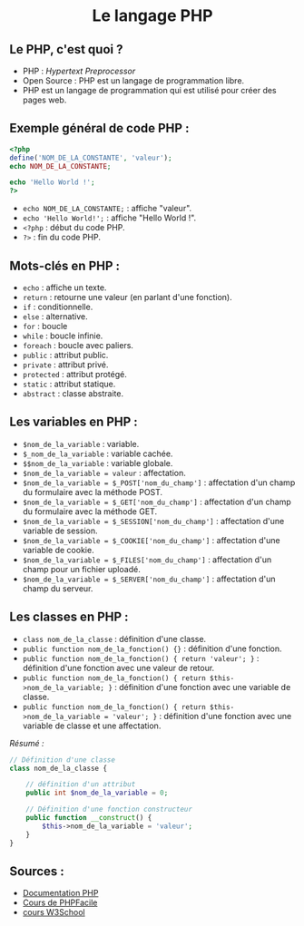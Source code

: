 # <center>Le langage PHP</center>

## Le PHP, c'est quoi ?

- PHP : *Hypertext Preprocessor*
- Open Source : PHP est un langage de programmation libre.
- PHP est un langage de programmation qui est utilisé pour créer des pages web.

## Exemple général de code PHP :

```php
<?php
define('NOM_DE_LA_CONSTANTE', 'valeur');
echo NOM_DE_LA_CONSTANTE;

echo 'Hello World !';
?>
```

- ```echo NOM_DE_LA_CONSTANTE;``` : affiche "valeur".
- ```echo 'Hello World!';``` : affiche "Hello World !".
- ```<?php``` : début du code PHP.
- ```?>``` : fin du code PHP.

## Mots-clés en PHP :

- `echo` : affiche un texte.
- `return` : retourne une valeur (en parlant d'une fonction).
- `if` : conditionnelle.
- `else` : alternative.
- `for` : boucle
- `while` : boucle infinie.
- `foreach` : boucle avec paliers.
- `public` : attribut public.
- `private` : attribut privé.
- `protected` : attribut protégé.
- `static` : attribut statique.
- `abstract` : classe abstraite.

## Les variables en PHP :

- `$nom_de_la_variable` : variable.
- `$_nom_de_la_variable` : variable cachée.
- `$$nom_de_la_variable` : variable globale.
- `$nom_de_la_variable = valeur` : affectation.
- `$nom_de_la_variable = $_POST['nom_du_champ']` : affectation d'un champ du formulaire avec la méthode POST.
- `$nom_de_la_variable = $_GET['nom_du_champ']` : affectation d'un champ du formulaire avec la méthode GET.
- `$nom_de_la_variable = $_SESSION['nom_du_champ']` : affectation d'une variable de session.
- `$nom_de_la_variable = $_COOKIE['nom_du_champ']` : affectation d'une variable de cookie.
- `$nom_de_la_variable = $_FILES['nom_du_champ']` : affectation d'un champ pour un fichier uploadé.
- `$nom_de_la_variable = $_SERVER['nom_du_champ']` : affectation d'un champ du serveur.

## Les classes en PHP :

- `class nom_de_la_classe` : définition d'une classe.
- `public function nom_de_la_fonction() {}` : définition d'une fonction.
- `public function nom_de_la_fonction() { return 'valeur'; }` : définition d'une fonction avec une valeur de retour.
- `public function nom_de_la_fonction() { return $this->nom_de_la_variable; }` : définition d'une fonction avec une variable de classe.
- `public function nom_de_la_fonction() { return $this->nom_de_la_variable = 'valeur'; }` : définition d'une fonction avec une variable de classe et une affectation.

*Résumé :*

```php
// Définition d'une classe
class nom_de_la_classe {

    // définition d'un attribut
    public int $nom_de_la_variable = 0;

    // Définition d'une fonction constructeur
    public function __construct() {
        $this->nom_de_la_variable = 'valeur';
    }
}
```

## Sources :
- [Documentation PHP](https://www.php.net/docs.php)
- [Cours de PHPFacile](http://www.lephpfacile.com/cours/)
- [cours W3School]()